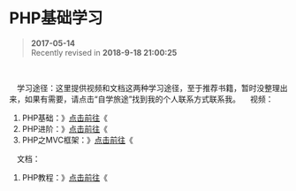 # PHP基础学习
>  **2017-05-14**  
> Recently revised in **2018-9-18 21:00:25**

<br>

&emsp;学习途径：这里提供视频和文档这两种学习途径，至于推荐书籍，暂时没整理出来，如果有需要，请点击“自学旅途”找到我的个人联系方式联系我。
&emsp;视频：
1. PHP基础：》[点击前往](http://www.imooc.com/learn/54)《
2. PHP进阶：》[点击前往](http://www.imooc.com/learn/26)《
3. PHP之MVC框架：》[点击前往](http://www.imooc.com/learn/69)《

&emsp;文档：
1. PHP教程：》[点击前往](http://www.runoob.com/php/php-tutorial.html)《

<br>

 